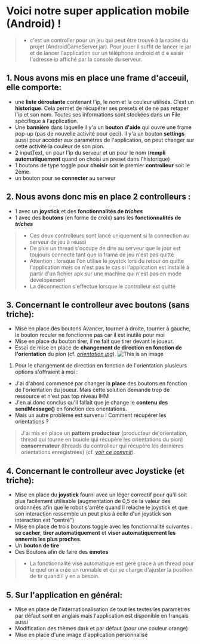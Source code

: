 # Voici notre super application mobile (Android) !

>- c'est un controller pour un jeu qui peut être trouvé à la racine du projet (AndroidGameServer.jar). Pour jouer il suffit de lancer le jar et de lancer l'application sur un téléphone android et d e saisir l'adresse ip affiché par la console du serveur.

## 1. Nous avons mis en place une **frame d'acceuil**, elle comporte:
+ une **liste déroulante** contenant l'ip, le nom et la couleur utilisés. C'est un **historique**. Cela permet de récupérer ses presets et de ne pas retaper l'ip et son nom. Toutes ses informations sont stockées dans un File spécifique à l'application.
+ Une **bannière** dans laquelle il y'a un **bouton d'aide** qui ouvre une frame pop-up (pas de nouvelle activité pour ceci). Il y'a un bouton **settings** aussi pour accéder aux paramètres de l'application, on peut changer sur cette activité la couleur de son pion.
+ 2 inputText, un pour l'ip du serveur et un pour le nom (**rempli automatiquement** quand on choisi un preset dans l'historique)
+ 1 boutons de type toggle pour **choisir** soit le premier **controlleur** soit le 2ème.
+ un bouton pour se **connecter** au serveur
    

## 2. Nous avons donc mis en place 2 **controlleurs** :
+ 1 avec un **joystick** et des **fonctionnalités de _triches_**
+ 1 avec des **boutons** (en forme de croix) sans les **fonctionnalités de _triches_**
>- Ces deux controlleurs sont lancé uniquement si la connection au serveur de jeu à reussi
>- De plus un thread s'occupe de dire au serveur que le jour est toujours connecté tant que la frame de jeu n'est pas quitté
>- Attention : lorsque l'on utilise le joystck lors du retour on quitte l'application mais ce n'est pas le cas si l'application est installé à partir d'un fichier apk sur une machine qui n'est pas en mode dévelopement
>- La déconnection s'effectue lorsque le controlleur est quitté


## 3. Concernant le **controlleur avec boutons** (sans triche):
+ Mise en place des boutons Avancer, tourner à droite, tourner à gauche, le bouton reculer ne fonctionne pas car il est inutile pour moi
+ Mise en place du bouton tirer, il ne fait que tirer devant le joueur.
+ Essai de mise en place de **changement de direction en fonction de l'orientation** du pion (cf. [_orientation.jpg_](https://gitlab.iut-valence.fr/duratm/duratfarretandroid/-/blob/master/orientation.jpg)). ![This is an image](https://gitlab.iut-valence.fr/duratm/duratfarretandroid/-/raw/master/orientation.jpg)


1. Pour le changement de direction en fonction de l'orientation plusieurs options s'offraient à moi :
- J'ai d'abord commencé par changer la **place** des boutons en fonction de l'orientation du joueur. Mais cette solution demande trop de ressource et n'est pas top niveau IHM
- J'en ai donc conclus qu'il fallait que je change le **contenu des sendMessage()** en fonction des orientations.
- Mais un autre problème est survenu ! Comment récupérer les orientations ? 
> J'ai mis en place un **pattern producteur** (producteur de'orientation, thread qui tourne en boucle qui récupère les orientations du pion) **consommateur** (threads du controlleur qui récupère les dernières orientations enregistrées) (cf. [_voir ce commit_](https://gitlab.iut-valence.fr/duratm/duratfarretandroid/-/commit/9ae16f59ab88248182c0c7e17f887097c6414cbe)).

## 4. Concernant le **controlleur avec Joysticke** (et triche):
+ Mise en place du **joystick** fourni avec un léger correctif pour qu'il soit plus facilement utilisable (augmentation de 0,5 de la valeur des ordonnées afin que le robot s'arrête quand il relache le joystick et que son interaction ressemble un peut plus à celle d'un joystick son intéraction est "centré")
+ Mise en place de trois boutons toggle avec les fonctionnalité suivantes : **se cacher**, **tirer automatiquement** et **viser automatiquement les ennemis les plus proches**.
+ Un **bouton de tire**
+ Des Boutons afin de faire des **émotes**
>- La fonctionnalité visé automatique est géré grace à un thread pour le quel on a crée un runnable et qui se charge d'ajuster la position de tir quand il y en a besoin.    

## 5. Sur l'application en général:
+ Mise en place de l'internationalisation de tout les textes les paramètres par défaut sont en anglais mais l'application est disponible en français aussi
+ Modification des thèmes dark et par défaut (pour une couleur orange)
+ Mise en place d'une image d'application personnalisé 
